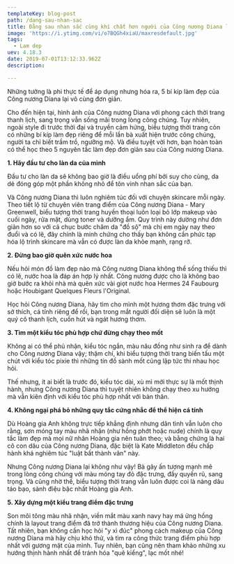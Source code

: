 ```yaml
---
templateKey: blog-post
path: /dang-sau-nhan-sac
title: Đằng sau nhan sắc cùng khí chất hơn người của Công nương Diana lại là 5 tips làm đẹp đơn giản
image: 'https://i.ytimg.com/vi/o7BQGh4xiaU/maxresdefault.jpg' 
tags:
  - Lam dep
uev: 4.18.3
date: 2019-07-01T13:12:33.962Z
description:

---
```



Những tưởng là phi thực tế để áp dụng nhưng hóa ra, 5 bí kíp làm đẹp của Công nương Diana lại vô cùng đơn giản.


Cho đến hiện tại, hình ảnh của Công nương Diana với phong cách thời trang thanh lịch, sang trọng vẫn sống mãi trong lòng công chúng. Tuy nhiên, ngoài style đi trước thời đại và truyền cảm hứng, biểu tượng thời trang còn có những bí kíp làm đẹp riêng để mỗi lần bà xuất hiện trước công chúng, người ta chỉ biết trầm trồ, ngưỡng mộ. Và điều tuyệt vời hơn, bạn hoàn toàn có thể học theo 5 nguyên tắc làm đẹp đơn giản sau của Công nương Diana.

**1. Hãy đầu tư cho làn da của mình**

Đầu tư cho làn da sẽ không bao giờ là điều uổng phí bởi suy cho cùng, da dẻ đóng góp một phần không nhỏ để tôn vinh nhan sắc của bạn.

Và Công nương Diana thì luôn nghiêm túc đối với chuyện skincare mỗi ngày. Theo tiết lộ từ chuyên viên trang điểm của Công nương Diana - Mary Greenwell, biểu tượng thời trang huyền thoại luôn loại bỏ lớp makeup vào cuối ngày, rửa mặt, dùng toner và dưỡng ẩm. Quy trình này dường như đơn giản hơn so với cả chục bước chăm da "đồ sộ" mà chị em ngày nay theo đuổi và có lẽ, đây chính là minh chứng cho thấy bạn không cần phức tạp hóa lộ trình skincare mà vẫn có được làn da khỏe mạnh, rạng rỡ.


**2. Đừng bao giờ quên xức nước hoa**

Nếu hỏi món đồ làm đẹp nào mà Công nương Diana không thể sống thiếu thì có lẽ, nước hoa là đáp án hợp lý nhất. Công nương được cho là không bao giờ bước ra khỏi nhà mà quên xức vài giọt nước hoa Hermes 24 Faubourg hoặc Houbigant Quelques Fleurs l'Original.

Học hỏi Công nương Diana, hãy tìm cho mình một hương thơm đặc trưng với sở thích, cá tính riêng để rồi, bạn trong mắt người đối diện sẽ luôn là một quý cô thanh lịch, cuốn hút và ngát hương thơm.


**3. Tìm một kiểu tóc phù hợp chứ đừng chạy theo mốt**

Không ai có thể phủ nhận, kiểu tóc ngắn, màu nâu đồng như sinh ra để dành cho Công nương Diana vậy; thậm chí, khi biểu tượng thời trang biến tấu một chút với kiểu tóc pixie thì những tín đồ sành mốt cũng lập tức thi nhau học hỏi.

Thế nhưng, ít ai biết là trước đó, kiểu tóc dài, xù mì mới thực sự là mốt thịnh hành, nhưng Công nương Diana thì tuyệt nhiên không chạy theo xu hướng mà vẫn kiên định với kiểu tóc phù hợp nhất với bản thân. 


**4. Không ngại phá bỏ những quy tắc cứng nhắc để thể hiện cá tính**

Dù Hoàng gia Anh không trực tiếp khẳng định nhưng dân tình vẫn luôn cho rằng, sơn móng tay màu nhã nhặn (như hồng phớt hoặc nude) chính là quy tắc làm đẹp mà mọi nữ nhân Hoàng gia nên tuân theo; và bằng chứng là hai cô con dâu của Công nương Diana, đặc biệt là Kate Middleton đều chấp hành khá nghiêm túc "luật bất thành văn" này.

Nhưng Công nương Diana lại không như vậy! Bà gây ấn tượng mạnh mẽ trong lòng công chúng với màu móng tay đỏ đặc trưng, đầy quyến rũ, sang trọng. Và cũng nhờ thế, biểu tượng thời trang vẫn luôn được coi là nàng dâu táo bạo, sành điệu bậc nhất Hoàng gia Anh.


**5. Xây dựng một kiểu trang điểm đặc trưng**

Son môi tông màu nhã nhặn, viền mắt màu xanh navy hay má ửng hồng chính là layout trang điểm đã trở thành thương hiệu của Công nương Diana. Tất nhiên, bạn không cần học hỏi "y xì đúc" phong cách makeup của Công nương Diana mà hãy chịu khó thử, và tìm ra công thức trang điểm phù hợp nhất với gương mặt của mình. Tuy nhiên, bạn cũng nên tham khảo những xu hướng thịnh hành nhất để tránh hóa "quê kiểng", lạc mốt nhé!